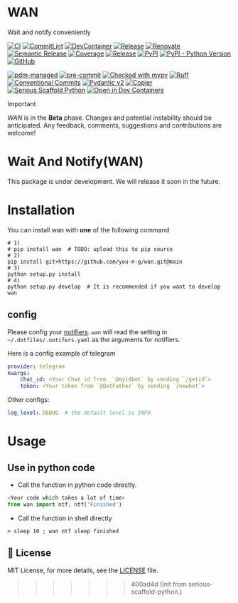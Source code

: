 # WAN

Wait and notify conveniently



[![CI](https://github.com/you-n-g/wan/actions/workflows/ci.yml/badge.svg)](https://github.com/you-n-g/wan/actions/workflows/ci.yml)
[![CommitLint](https://github.com/you-n-g/wan/actions/workflows/commitlint.yml/badge.svg)](https://github.com/you-n-g/wan/actions/workflows/commitlint.yml)
[![DevContainer](https://github.com/you-n-g/wan/actions/workflows/devcontainer.yml/badge.svg)](https://github.com/you-n-g/wan/actions/workflows/devcontainer.yml)
[![Release](https://github.com/you-n-g/wan/actions/workflows/release.yml/badge.svg)](https://github.com/you-n-g/wan/actions/workflows/release.yml)
[![Renovate](https://github.com/you-n-g/wan/actions/workflows/renovate.yml/badge.svg)](https://github.com/you-n-g/wan/actions/workflows/renovate.yml)
[![Semantic Release](https://github.com/you-n-g/wan/actions/workflows/semantic-release.yml/badge.svg)](https://github.com/you-n-g/wan/actions/workflows/semantic-release.yml)
[![Coverage](https://img.shields.io/endpoint?url=https://you-n-g.github.io/wan/_static/badges/coverage.json)](https://you-n-g.github.io/wan/reports/coverage)
[![Release](https://img.shields.io/github/v/release/you-n-g/wan)](https://github.com/you-n-g/wan/releases)
[![PyPI](https://img.shields.io/pypi/v/wan)](https://pypi.org/project/wan/)
[![PyPI - Python Version](https://img.shields.io/pypi/pyversions/wan)](https://pypi.org/project/wan/)
[![GitHub](https://img.shields.io/github/license/you-n-g/wan)](https://github.com/you-n-g/wan/blob/main/LICENSE)

[![pdm-managed](https://img.shields.io/badge/pdm-managed-blueviolet)](https://pdm-project.org)
[![pre-commit](https://img.shields.io/badge/pre--commit-enabled-brightgreen?logo=pre-commit)](https://github.com/pre-commit/pre-commit)
[![Checked with mypy](https://www.mypy-lang.org/static/mypy_badge.svg)](http://mypy-lang.org/)
[![Ruff](https://img.shields.io/endpoint?url=https://raw.githubusercontent.com/astral-sh/ruff/main/assets/badge/v2.json)](https://github.com/astral-sh/ruff)
[![Conventional Commits](https://img.shields.io/badge/Conventional%20Commits-1.0.0-%23FE5196?logo=conventionalcommits&logoColor=white)](https://conventionalcommits.org)
[![Pydantic v2](https://img.shields.io/endpoint?url=https://raw.githubusercontent.com/pydantic/pydantic/5697b1e4c4a9790ece607654e6c02a160620c7e1/docs/badge/v2.json)](https://pydantic.dev)
[![Copier](https://img.shields.io/endpoint?url=https://raw.githubusercontent.com/copier-org/copier/master/img/badge/badge-grayscale-inverted-border-orange.json)](https://github.com/copier-org/copier)
[![Serious Scaffold Python](https://img.shields.io/endpoint?url=https://serious-scaffold.github.io/ss-python/_static/badges/logo.json)](https://serious-scaffold.github.io/ss-python)
[![Open in Dev Containers](https://img.shields.io/static/v1?label=Dev%20Containers&message=Open&color=blue&logo=visualstudiocode)](https://vscode.dev/redirect?url=vscode://ms-vscode-remote.remote-containers/cloneInVolume?url=https://github.com/you-n-g/wan)

> [!IMPORTANT]
> _WAN_ is in the **Beta** phase.
> Changes and potential instability should be anticipated.
> Any feedback, comments, suggestions and contributions are welcome!



# Wait And Notify(WAN)
This package is under development.  We will release it soon in the future.



# Installation

You can install wan with **one** of the following command

<!-- [fzf](https://github.com/junegunn/fzf) is required -->
```shell
# 1)
# pip install wan  # TODO: upload this to pip source
# 2)
pip install git+https://github.com/you-n-g/wan.git@main
# 3)
python setup.py install
# 4)
python setup.py develop  # It is recommended if you want to develop wan
```

## config

Please config your [notifiers](https://github.com/liiight/notifiers).
`wan` will read the setting in ` ~/.dotfiles/.notifers.yaml` as the arguments for notifiers.

Here is a config example of telegram
```yaml
provider: telegram
kwargs:
    chat_id: <Your Chat id from  `@myidbot` by sending `/getid`>
    token: <Your token from `@BotFather` by sending `/newbot`>
```

Other configs:
```yaml
log_level: DEBUG  # the default level is INFO
```


# Usage

## Use in python code

* Call the function in python code directly.
```python
<Your code which takes a lot of time>
from wan import ntf; ntf('Finished')
```

* Call the function in shell directly
```shell
> sleep 10 ; wan ntf sleep finished
```


## 📜 License

MIT License, for more details, see the [LICENSE](https://github.com/you-n-g/wan/blob/main/LICENSE) file.
>>>>>>> 400ad4d (Init from serious-scaffold-python.)
